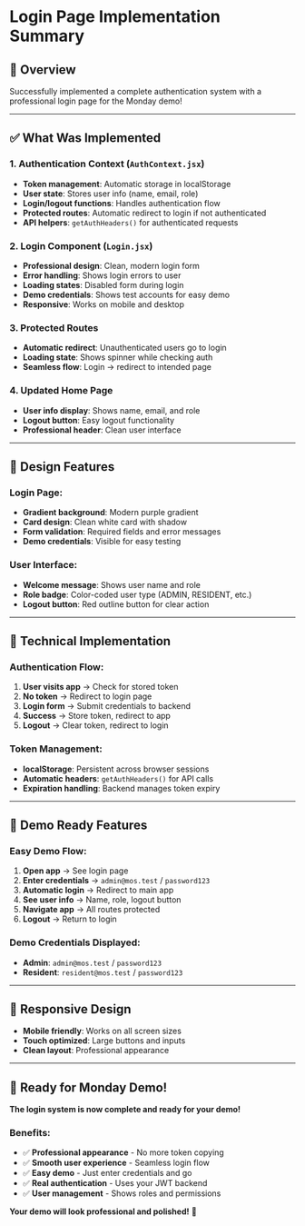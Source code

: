 # Login Page Implementation Summary

## 🎯 **Overview**
Successfully implemented a complete authentication system with a professional login page for the Monday demo!

---

## ✅ **What Was Implemented**

### 1. **Authentication Context (`AuthContext.jsx`)**
- **Token management**: Automatic storage in localStorage
- **User state**: Stores user info (name, email, role)
- **Login/logout functions**: Handles authentication flow
- **Protected routes**: Automatic redirect to login if not authenticated
- **API helpers**: `getAuthHeaders()` for authenticated requests

### 2. **Login Component (`Login.jsx`)**
- **Professional design**: Clean, modern login form
- **Error handling**: Shows login errors to user
- **Loading states**: Disabled form during login
- **Demo credentials**: Shows test accounts for easy demo
- **Responsive**: Works on mobile and desktop

### 3. **Protected Routes**
- **Automatic redirect**: Unauthenticated users go to login
- **Loading state**: Shows spinner while checking auth
- **Seamless flow**: Login → redirect to intended page

### 4. **Updated Home Page**
- **User info display**: Shows name, email, and role
- **Logout button**: Easy logout functionality
- **Professional header**: Clean user interface

---

## 🎨 **Design Features**

### **Login Page:**
- **Gradient background**: Modern purple gradient
- **Card design**: Clean white card with shadow
- **Form validation**: Required fields and error messages
- **Demo credentials**: Visible for easy testing

### **User Interface:**
- **Welcome message**: Shows user name and role
- **Role badge**: Color-coded user type (ADMIN, RESIDENT, etc.)
- **Logout button**: Red outline button for clear action

---

## 🔧 **Technical Implementation**

### **Authentication Flow:**
1. **User visits app** → Check for stored token
2. **No token** → Redirect to login page
3. **Login form** → Submit credentials to backend
4. **Success** → Store token, redirect to app
5. **Logout** → Clear token, redirect to login

### **Token Management:**
- **localStorage**: Persistent across browser sessions
- **Automatic headers**: `getAuthHeaders()` for API calls
- **Expiration handling**: Backend manages token expiry

---

## 🚀 **Demo Ready Features**

### **Easy Demo Flow:**
1. **Open app** → See login page
2. **Enter credentials** → `admin@mos.test` / `password123`
3. **Automatic login** → Redirect to main app
4. **See user info** → Name, role, logout button
5. **Navigate app** → All routes protected
6. **Logout** → Return to login

### **Demo Credentials Displayed:**
- **Admin**: `admin@mos.test` / `password123`
- **Resident**: `resident@mos.test` / `password123`

---

## 📱 **Responsive Design**

- **Mobile friendly**: Works on all screen sizes
- **Touch optimized**: Large buttons and inputs
- **Clean layout**: Professional appearance

---

## 🎉 **Ready for Monday Demo!**

**The login system is now complete and ready for your demo!**

### **Benefits:**
- ✅ **Professional appearance** - No more token copying
- ✅ **Smooth user experience** - Seamless login flow
- ✅ **Easy demo** - Just enter credentials and go
- ✅ **Real authentication** - Uses your JWT backend
- ✅ **User management** - Shows roles and permissions

**Your demo will look professional and polished!** 🚀
